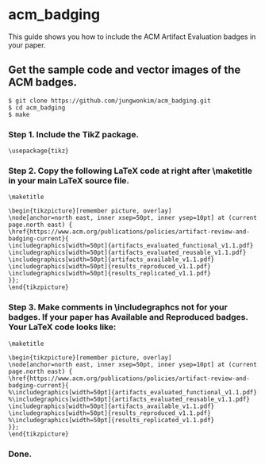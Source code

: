 # acm_badging
This guide shows you how to include the ACM Artifact Evaluation badges in your paper.

## Get the sample code and vector images of the ACM badges.
    $ git clone https://github.com/jungwonkim/acm_badging.git
    $ cd acm_badging
    $ make

### Step 1. Include the TikZ package.
    \usepackage{tikz}

### Step 2. Copy the following LaTeX code at right after \maketitle in your main LaTeX source file.
    \maketitle

    \begin{tikzpicture}[remember picture, overlay]
    \node[anchor=north east, inner xsep=50pt, inner ysep=10pt] at (current page.north east) {
    \href{https://www.acm.org/publications/policies/artifact-review-and-badging-current}{
    \includegraphics[width=50pt]{artifacts_evaluated_functional_v1.1.pdf}
    \includegraphics[width=50pt]{artifacts_evaluated_reusable_v1.1.pdf}
    \includegraphics[width=50pt]{artifacts_available_v1.1.pdf}
    \includegraphics[width=50pt]{results_reproduced_v1.1.pdf}
    \includegraphics[width=50pt]{results_replicated_v1.1.pdf}
    }};
    \end{tikzpicture}

### Step 3. Make comments in \includegraphcs not for your badges. If your paper has Available and Reproduced badges. Your LaTeX code looks like:
    \maketitle

    \begin{tikzpicture}[remember picture, overlay]
    \node[anchor=north east, inner xsep=50pt, inner ysep=10pt] at (current page.north east) {
    \href{https://www.acm.org/publications/policies/artifact-review-and-badging-current}{
    %\includegraphics[width=50pt]{artifacts_evaluated_functional_v1.1.pdf}
    %\includegraphics[width=50pt]{artifacts_evaluated_reusable_v1.1.pdf}
    \includegraphics[width=50pt]{artifacts_available_v1.1.pdf}
    \includegraphics[width=50pt]{results_reproduced_v1.1.pdf}
    %\includegraphics[width=50pt]{results_replicated_v1.1.pdf}
    }};
    \end{tikzpicture}
    
### Done.
